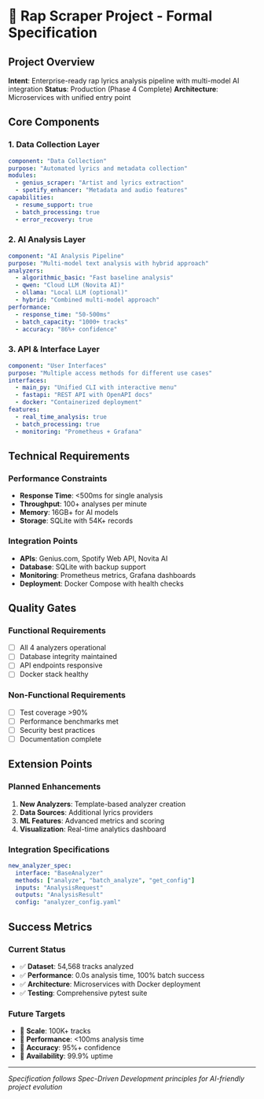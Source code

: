 # 🎯 Rap Scraper Project - Formal Specification

## Project Overview

**Intent**: Enterprise-ready rap lyrics analysis pipeline with multi-model AI integration
**Status**: Production (Phase 4 Complete)
**Architecture**: Microservices with unified entry point

## Core Components

### 1. Data Collection Layer
```yaml
component: "Data Collection"
purpose: "Automated lyrics and metadata collection"
modules:
  - genius_scraper: "Artist and lyrics extraction"
  - spotify_enhancer: "Metadata and audio features"
capabilities:
  - resume_support: true
  - batch_processing: true
  - error_recovery: true
```

### 2. AI Analysis Layer
```yaml
component: "AI Analysis Pipeline"
purpose: "Multi-model text analysis with hybrid approach"
analyzers:
  - algorithmic_basic: "Fast baseline analysis"
  - qwen: "Cloud LLM (Novita AI)"
  - ollama: "Local LLM (optional)"
  - hybrid: "Combined multi-model approach"
performance:
  - response_time: "50-500ms"
  - batch_capacity: "1000+ tracks"
  - accuracy: "86%+ confidence"
```

### 3. API & Interface Layer
```yaml
component: "User Interfaces"
purpose: "Multiple access methods for different use cases"
interfaces:
  - main_py: "Unified CLI with interactive menu"
  - fastapi: "REST API with OpenAPI docs"
  - docker: "Containerized deployment"
features:
  - real_time_analysis: true
  - batch_processing: true
  - monitoring: "Prometheus + Grafana"
```

## Technical Requirements

### Performance Constraints
- **Response Time**: <500ms for single analysis
- **Throughput**: 100+ analyses per minute
- **Memory**: 16GB+ for AI models
- **Storage**: SQLite with 54K+ records

### Integration Points
- **APIs**: Genius.com, Spotify Web API, Novita AI
- **Database**: SQLite with backup support
- **Monitoring**: Prometheus metrics, Grafana dashboards
- **Deployment**: Docker Compose with health checks

## Quality Gates

### Functional Requirements
- [ ] All 4 analyzers operational
- [ ] Database integrity maintained
- [ ] API endpoints responsive
- [ ] Docker stack healthy

### Non-Functional Requirements
- [ ] Test coverage >90%
- [ ] Performance benchmarks met
- [ ] Security best practices
- [ ] Documentation complete

## Extension Points

### Planned Enhancements
1. **New Analyzers**: Template-based analyzer creation
2. **Data Sources**: Additional lyrics providers
3. **ML Features**: Advanced metrics and scoring
4. **Visualization**: Real-time analytics dashboard

### Integration Specifications
```yaml
new_analyzer_spec:
  interface: "BaseAnalyzer"
  methods: ["analyze", "batch_analyze", "get_config"]
  inputs: "AnalysisRequest"
  outputs: "AnalysisResult"
  config: "analyzer_config.yaml"
```

## Success Metrics

### Current Status
- ✅ **Dataset**: 54,568 tracks analyzed
- ✅ **Performance**: 0.0s analysis time, 100% batch success
- ✅ **Architecture**: Microservices with Docker deployment
- ✅ **Testing**: Comprehensive pytest suite

### Future Targets
- 🎯 **Scale**: 100K+ tracks
- 🎯 **Performance**: <100ms analysis time
- 🎯 **Accuracy**: 95%+ confidence
- 🎯 **Availability**: 99.9% uptime

---

*Specification follows Spec-Driven Development principles for AI-friendly project evolution*
